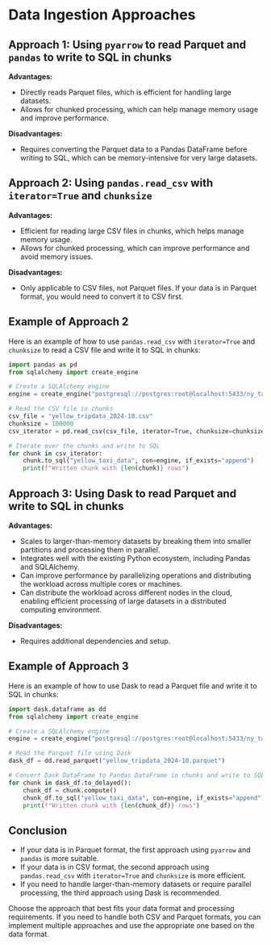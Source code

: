 # Data Ingestion Approaches

## Approach 1: Using `pyarrow` to read Parquet and `pandas` to write to SQL in chunks

**Advantages:**
- Directly reads Parquet files, which is efficient for handling large datasets.
- Allows for chunked processing, which can help manage memory usage and improve performance.

**Disadvantages:**
- Requires converting the Parquet data to a Pandas DataFrame before writing to SQL, which can be memory-intensive for very large datasets.

## Approach 2: Using `pandas.read_csv` with `iterator=True` and `chunksize`

**Advantages:**
- Efficient for reading large CSV files in chunks, which helps manage memory usage.
- Allows for chunked processing, which can improve performance and avoid memory issues.

**Disadvantages:**
- Only applicable to CSV files, not Parquet files. If your data is in Parquet format, you would need to convert it to CSV first.

## Example of Approach 2

Here is an example of how to use `pandas.read_csv` with `iterator=True` and `chunksize` to read a CSV file and write it to SQL in chunks:

```python
import pandas as pd
from sqlalchemy import create_engine

# Create a SQLAlchemy engine
engine = create_engine("postgresql://postgres:root@localhost:5433/ny_taxi")

# Read the CSV file in chunks
csv_file = "yellow_tripdata_2024-10.csv"
chunksize = 100000
csv_iterator = pd.read_csv(csv_file, iterator=True, chunksize=chunksize)

# Iterate over the chunks and write to SQL
for chunk in csv_iterator:
    chunk.to_sql("yellow_taxi_data", con=engine, if_exists="append")
    print(f"Written chunk with {len(chunk)} rows")
```

## Approach 3: Using Dask to read Parquet and write to SQL in chunks

**Advantages:**
- Scales to larger-than-memory datasets by breaking them into smaller partitions and processing them in parallel.
- Integrates well with the existing Python ecosystem, including Pandas and SQLAlchemy.
- Can improve performance by parallelizing operations and distributing the workload across multiple cores or machines.
- Can distribute the workload across different nodes in the cloud, enabling efficient processing of large datasets in a distributed computing environment.

**Disadvantages:**
- Requires additional dependencies and setup.

## Example of Approach 3

Here is an example of how to use Dask to read a Parquet file and write it to SQL in chunks:

```python
import dask.dataframe as dd
from sqlalchemy import create_engine

# Create a SQLAlchemy engine
engine = create_engine("postgresql://postgres:root@localhost:5433/ny_taxi")

# Read the Parquet file using Dask
dask_df = dd.read_parquet("yellow_tripdata_2024-10.parquet")

# Convert Dask DataFrame to Pandas DataFrame in chunks and write to SQL
for chunk in dask_df.to_delayed():
    chunk_df = chunk.compute()
    chunk_df.to_sql("yellow_taxi_data", con=engine, if_exists="append")
    print(f"Written chunk with {len(chunk_df)} rows")
```

## Conclusion

- If your data is in Parquet format, the first approach using `pyarrow` and `pandas` is more suitable.
- If your data is in CSV format, the second approach using `pandas.read_csv` with `iterator=True` and `chunksize` is more efficient.
- If you need to handle larger-than-memory datasets or require parallel processing, the third approach using Dask is recommended.

Choose the approach that best fits your data format and processing requirements. If you need to handle both CSV and Parquet formats, you can implement multiple approaches and use the appropriate one based on the data format.
